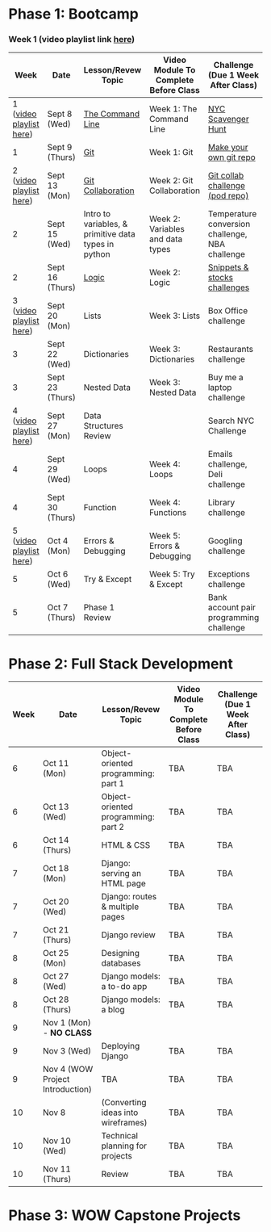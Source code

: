 # Phase 1: Bootcamp

### Week 1 (video playlist link [here](https://www.youtube.com/playlist?list=PLimNeGdZ0d6R6f6xvvhE1hSD1uD_ToXOR))


Week | Date      |   Lesson/Revew Topic    | Video Module To Complete Before Class | Challenge (Due 1 Week After Class) |
| -----------  | ----------- | ----------- | ----------- | ----------- |
1 ([video playlist here](https://www.youtube.com/playlist?list=PLimNeGdZ0d6R6f6xvvhE1hSD1uD_ToXOR)) | Sept 8 (Wed)    | [The Command Line](https://github.com/Justice-Through-Code/fall_2021/blob/main/lessons/01_command_line/1_command_line_intro.md)       | Week 1: The Command Line| [NYC Scavenger Hunt](https://github.com/Justice-Through-Code/fall_2021/blob/main/challenges/01_command_line/command_line_intro_activity.md) 
1 | Sept 9 (Thurs) | [Git](https://github.com/Justice-Through-Code/fall_2021/blob/main/lessons/02_git/git_intro.md)        | Week 1: Git | [Make your own git repo](https://github.com/Justice-Through-Code/fall_2021/blob/main/challenges/02_git/git_challenge.md)
2 ([video playlist here](https://www.youtube.com/playlist?list=PLimNeGdZ0d6Rgzqc4GLiXMOukQ9bz42wt)) | Sept 13 (Mon)      | [Git Collaboration](https://github.com/Justice-Through-Code/fall_2021/blob/main/lessons/03_git_collaboration/git_collab.md)       | Week 2: Git Collaboration| [Git collab challenge (pod repo)](https://github.com/Justice-Through-Code/fall_2021/blob/main/challenges/03_git_collab/03_git_collab.md) 
2 | Sept 15 (Wed)   | Intro to variables, & primitive data types in python    | Week 2: Variables and data types | Temperature conversion challenge, NBA challenge
2 | Sept 16 (Thurs)  | [Logic](https://github.com/Justice-Through-Code/fall_2021/blob/main/lessons/02_git/git_intro.md)        | Week 2: Logic | [Snippets & stocks challenges](https://github.com/Justice-Through-Code/fall_2021/blob/main/challenges/06_bootcamp_logic/logic_challenge_3.md)
3 ([video playlist here](https://www.youtube.com/playlist?list=PLimNeGdZ0d6QmnfApr-N4nlQ0n2BYp4TV))| Sept 20 (Mon)     | Lists   | Week 3: Lists| Box Office challenge
3 | Sept 22  (Wed) | Dictionaries | Week 3: Dictionaries | Restaurants challenge
3 | Sept 23 (Thurs)   | Nested Data   | Week 3: Nested Data |  Buy me a laptop challenge
4 ([video playlist here](youtube.com/playlist?list=PLimNeGdZ0d6Tw-VkV51wKzdkN-KJ_ifnh))| Sept 27 (Mon)      | Data Structures Review   | | Search NYC Challenge
4 | Sept 29 (Wed)  | Loops | Week 4: Loops | Emails challenge, Deli challenge
4 | Sept 30 (Thurs)  | Function   | Week 4: Functions |  Library challenge
5 ([video playlist here](https://www.youtube.com/playlist?list=PLimNeGdZ0d6TsRKU2jj5KWQCi51hNmvgW))| Oct 4  (Mon)    | Errors & Debugging | Week 5: Errors & Debugging | Googling challenge
5 | Oct 6 (Wed) | Try & Except | Week 5: Try & Except | Exceptions challenge
5 | Oct 7 (Thurs)   | Phase 1 Review   | |  Bank account pair programming challenge


# Phase 2: Full Stack Development

Week | Date      |   Lesson/Revew Topic    | Video Module To Complete Before Class | Challenge (Due 1 Week After Class) |
| -----------  | ----------- | ----------- | ----------- | ----------- |
6|Oct 11 (Mon) |Object-oriented programming: part 1|TBA|TBA
6|Oct 13 (Wed) |Object-oriented programming: part 2|TBA|TBA
6|Oct 14 (Thurs) |HTML & CSS|TBA|TBA
7|Oct 18 (Mon) | Django: serving an HTML page|TBA|TBA
7|Oct 20 (Wed) | Django: routes & multiple pages|TBA|TBA
7|Oct 21 (Thurs) |Django review |TBA|TBA
8|Oct 25 (Mon) | Designing databases |TBA|TBA
8|Oct 27 (Wed) | Django models: a to-do app|TBA|TBA
8|Oct 28 (Thurs) | Django models: a blog|TBA|TBA
9|Nov 1 (Mon) - **NO CLASS**|||
9|Nov 3 (Wed) | Deploying Django |TBA|TBA
9|Nov 4 (WOW Project Introduction) |TBA|TBA|TBA
10| Nov 8 |(Converting ideas into wireframes) |TBA|TBA
10| Nov 10 (Wed) |Technical planning for projects|TBA|TBA
10| Nov 11 (Thurs) |Review|TBA|TBA

# Phase 3: WOW Capstone Projects